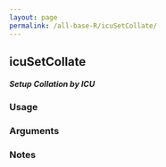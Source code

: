 ```yaml
---
layout: page
permalink: /all-base-R/icuSetCollate/
---
```


## __icuSetCollate__

#### _Setup Collation by ICU_

### Usage

### Arguments

### Notes
